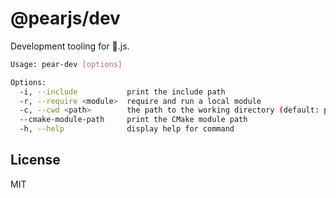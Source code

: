 # @pearjs/dev

Development tooling for :pear:.js.

```sh
Usage: pear-dev [options]

Options:
  -i, --include           print the include path
  -r, --require <module>  require and run a local module
  -c, --cwd <path>        the path to the working directory (default: process.cwd())
  --cmake-module-path     print the CMake module path
  -h, --help              display help for command
```

## License

MIT
